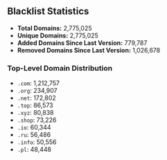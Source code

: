 ## Blacklist Statistics

- **Total Domains:** 2,775,025
- **Unique Domains:** 2,775,025
- **Added Domains Since Last Version:** 779,787
- **Removed Domains Since Last Version:** 1,026,678

### Top-Level Domain Distribution

-  `.com`: 1,212,757
-  `.org`: 234,907
-  `.net`: 172,802
-  `.top`: 86,573
-  `.xyz`: 80,838
-  `.shop`: 73,226
-  `.io`: 60,344
-  `.ru`: 56,486
-  `.info`: 50,556
-  `.pl`: 48,448
